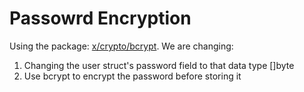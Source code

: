 # Passowrd Encryption

<!-- markdownlint-disable -->

Using the package: <a href="golang.org/x/crypto/bcrypt">x/crypto/bcrypt</a>. We are changing:

<ol>
    <li>Changing the user struct's password field to that data type []byte</li>
    <li>Use bcrypt to encrypt the password before storing it</li> 
</ol>
